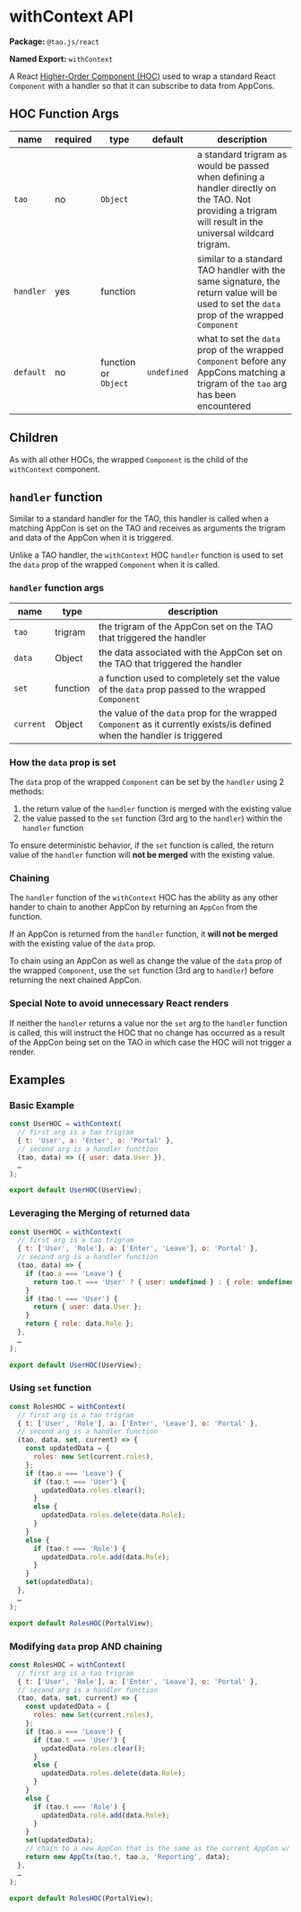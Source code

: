 # withContext API

**Package:** `@tao.js/react`

**Named Export:** `withContext`

A React [Higher-Order Component (HOC)](https://reactjs.org/docs/higher-order-components.html) used to
wrap a standard React `Component` with a handler so that it can subscribe to data from AppCons.

## HOC Function Args

|name|required|type|default|description|
|---|---|---|---|---|
|`tao`|no|`Object`||a standard trigram as would be passed when defining a handler directly on the TAO. Not providing a trigram will result in the universal wildcard trigram.|
|`handler`|yes|function||similar to a standard TAO handler with the same signature, the return value will be used to set the `data` prop of the wrapped `Component`|
|`default`|no|function or `Object`|`undefined`|what to set the `data` prop of the wrapped `Component` before any AppCons matching a trigram of the `tao` arg has been encountered|

## Children

As with all other HOCs, the wrapped `Component` is the child of the `withContext` component.

## `handler` function

Similar to a standard handler for the TAO, this handler is called when a matching AppCon is set on
the TAO and receives as arguments the trigram and data of the AppCon when it is triggered.

Unlike a TAO handler, the `withContext` HOC `handler` function is used to set the `data` prop of the
wrapped `Component` when it is called.

### `handler` function args

|name|type|description|
|---|---|---|
|`tao`|trigram|the trigram of the AppCon set on the TAO that triggered the handler|
|`data`|Object|the data associated with the AppCon set on the TAO that triggered the handler|
|`set`|function|a function used to completely set the value of the `data` prop passed to the wrapped `Component`|
|`current`|Object|the value of the `data` prop for the wrapped `Component` as it currently exists/is defined when the handler is triggered|

### How the `data` prop is set

The `data` prop of the wrapped `Component` can be set by the `handler` using 2 methods:

1. the return value of the `handler` function is merged with the existing value
2. the value passed to the `set` function (3rd arg to the `handler`) within the `handler` function

To ensure deterministic behavior, if the `set` function is called, the return value of the `handler`
function will **not be merged** with the existing value.

### Chaining

The `handler` function of the `withContext` HOC has the ability as any other hander to chain to
another AppCon by returning an `AppCon` from the function.

If an AppCon is returned from the `handler` function, it **will not be merged** with the existing
value of the `data` prop.

To chain using an AppCon as well as change the value of the `data` prop of the wrapped
`Component`, use the `set` function (3rd arg to `handler`) before returning the next chained AppCon.

### Special Note to avoid unnecessary React renders

If neither the `handler` returns a value nor the `set` arg to the `handler` function is called, this
will instruct the HOC that no change has occurred as a result of the AppCon being set on the TAO in
which case the HOC will not trigger a render.

## Examples

### Basic Example

```javascript
const UserHOC = withContext(
  // first arg is a tao trigram
  { t: 'User', a: 'Enter', o: 'Portal' },
  // second arg is a handler function
  (tao, data) => ({ user: data.User }),
  …
);

export default UserHOC(UserView);
```

### Leveraging the Merging of returned data

```javascript
const UserHOC = withContext(
  // first arg is a tao trigram
  { t: ['User', 'Role'], a: ['Enter', 'Leave'], o: 'Portal' },
  // second arg is a handler function
  (tao, data) => {
    if (tao.a === 'Leave') {
      return tao.t === 'User' ? { user: undefined } : { role: undefined };
    }
    if (tao.t === 'User') {
      return { user: data.User };
    }
    return { role: data.Role };
  },
  …
);

export default UserHOC(UserView);
```

### Using `set` function

```javascript
const RolesHOC = withContext(
  // first arg is a tao trigram
  { t: ['User', 'Role'], a: ['Enter', 'Leave'], o: 'Portal' },
  // second arg is a handler function
  (tao, data, set, current) => {
    const updatedData = {
      roles: new Set(current.roles),
    };
    if (tao.a === 'Leave') {
      if (tao.t === 'User') {
        updatedData.roles.clear();
      }
      else {
        updatedData.roles.delete(data.Role);
      }
    }
    else {
      if (tao.t === 'Role') {
        updatedData.role.add(data.Role);
      }
    }
    set(updatedData);
  },
  …
);

export default RolesHOC(PortalView);
```

### Modifying `data` prop AND chaining

```javascript
const RolesHOC = withContext(
  // first arg is a tao trigram
  { t: ['User', 'Role'], a: ['Enter', 'Leave'], o: 'Portal' },
  // second arg is a handler function
  (tao, data, set, current) => {
    const updatedData = {
      roles: new Set(current.roles),
    };
    if (tao.a === 'Leave') {
      if (tao.t === 'User') {
        updatedData.roles.clear();
      }
      else {
        updatedData.roles.delete(data.Role);
      }
    }
    else {
      if (tao.t === 'Role') {
        updatedData.role.add(data.Role);
      }
    }
    set(updatedData);
    // chain to a new AppCon that is the same as the current AppCon w/ orient=Reporting
    return new AppCtx(tao.t, tao.a, 'Reporting', data);
  },
  …
);

export default RolesHOC(PortalView);
```
